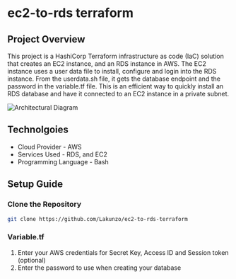 # ec2-to-rds terraform

## Project Overview
This project is a HashiCorp Terraform infrastructure as code (IaC) solution that creates an EC2 instance, and an RDS instance in AWS. The EC2 instance uses a user data file to install, configure and login into the RDS instance. From the userdata.sh file, it gets the database endpoint and the password in the variable.tf file. This is an efficient way to quickly install an RDS database and have it connected to an EC2 instance in a private subnet. 
 
![Architectural Diagram](https://i.postimg.cc/VsRqK5FZ/auto-connect-rds-ec2.png)

## Technolgoies 
* Cloud Provider - AWS
* Services Used - RDS, and EC2
* Programming Language - Bash

## Setup Guide
### Clone the Repository
```bash
git clone https://github.com/Lakunzo/ec2-to-rds-terraform
```
### Variable.tf
1. Enter your AWS credentials for Secret Key, Access ID and Session token (optional)
2. Enter the password to use when creating your database
